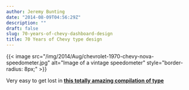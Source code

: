 ```yaml
---
author: Jeremy Bunting
date: "2014-08-09T04:56:29Z"
description: ""
draft: false
slug: 70-years-of-chevy-dashboard-design
title: 70 Years of Chevy type design
---
```


{{< image src="/img/2014/Aug/chevrolet-1970-chevy-nova-speedometer.jpg" alt="Image of a vintage speedometer"  style="border-radius: 8px;" >}}

Very easy to get lost in **[this totally amazing compilation of type](http://annyas.com/chevrolet-speedometer-design/)**


